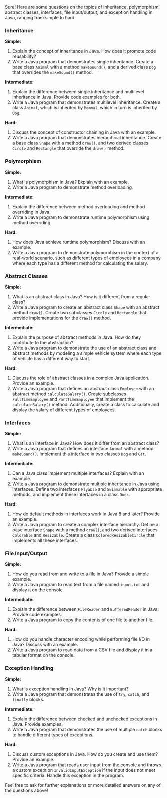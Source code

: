 Sure! Here are some questions on the topics of inheritance, polymorphism, abstract classes, interfaces, file input/output, and exception handling in Java, ranging from simple to hard:

### Inheritance

**Simple:**
1. Explain the concept of inheritance in Java. How does it promote code reusability?
2. Write a Java program that demonstrates single inheritance. Create a base class `Animal` with a method `makeSound()`, and a derived class `Dog` that overrides the `makeSound()` method.

**Intermediate:**
1. Explain the difference between single inheritance and multilevel inheritance in Java. Provide code examples for both.
2. Write a Java program that demonstrates multilevel inheritance. Create a class `Animal`, which is inherited by `Mammal`, which in turn is inherited by `Dog`.

**Hard:**
1. Discuss the concept of constructor chaining in Java with an example.
2. Write a Java program that demonstrates hierarchical inheritance. Create a base class `Shape` with a method `draw()`, and two derived classes `Circle` and `Rectangle` that override the `draw()` method.

### Polymorphism

**Simple:**
1. What is polymorphism in Java? Explain with an example.
2. Write a Java program to demonstrate method overloading.

**Intermediate:**
1. Explain the difference between method overloading and method overriding in Java.
2. Write a Java program to demonstrate runtime polymorphism using method overriding.

**Hard:**
1. How does Java achieve runtime polymorphism? Discuss with an example.
2. Write a Java program to demonstrate polymorphism in the context of a real-world scenario, such as different types of employees in a company where each type has a different method for calculating the salary.

### Abstract Classes

**Simple:**
1. What is an abstract class in Java? How is it different from a regular class?
2. Write a Java program to create an abstract class `Shape` with an abstract method `draw()`. Create two subclasses `Circle` and `Rectangle` that provide implementations for the `draw()` method.

**Intermediate:**
1. Explain the purpose of abstract methods in Java. How do they contribute to the abstraction?
2. Write a Java program to demonstrate the use of an abstract class and abstract methods by modeling a simple vehicle system where each type of vehicle has a different way to start.

**Hard:**
1. Discuss the role of abstract classes in a complex Java application. Provide an example.
2. Write a Java program that defines an abstract class `Employee` with an abstract method `calculateSalary()`. Create subclasses `FullTimeEmployee` and `PartTimeEmployee` that implement the `calculateSalary()` method. Additionally, create a class to calculate and display the salary of different types of employees.

### Interfaces

**Simple:**
1. What is an interface in Java? How does it differ from an abstract class?
2. Write a Java program that defines an interface `Animal` with a method `makeSound()`. Implement this interface in two classes `Dog` and `Cat`.

**Intermediate:**
1. Can a Java class implement multiple interfaces? Explain with an example.
2. Write a Java program to demonstrate multiple inheritance in Java using interfaces. Define two interfaces `Flyable` and `Swimmable` with appropriate methods, and implement these interfaces in a class `Duck`.

**Hard:**
1. How do default methods in interfaces work in Java 8 and later? Provide an example.
2. Write a Java program to create a complex interface hierarchy. Define a base interface `Shape` with a method `draw()`, and two derived interfaces `Colorable` and `Resizable`. Create a class `ColoredResizableCircle` that implements all these interfaces.

### File Input/Output

**Simple:**
1. How do you read from and write to a file in Java? Provide a simple example.
2. Write a Java program to read text from a file named `input.txt` and display it on the console.

**Intermediate:**
1. Explain the difference between `FileReader` and `BufferedReader` in Java. Provide code examples.
2. Write a Java program to copy the contents of one file to another file.

**Hard:**
1. How do you handle character encoding while performing file I/O in Java? Discuss with an example.
2. Write a Java program to read data from a CSV file and display it in a tabular format on the console.

### Exception Handling

**Simple:**
1. What is exception handling in Java? Why is it important?
2. Write a Java program that demonstrates the use of `try`, `catch`, and `finally` blocks.

**Intermediate:**
1. Explain the difference between checked and unchecked exceptions in Java. Provide examples.
2. Write a Java program that demonstrates the use of multiple `catch` blocks to handle different types of exceptions.

**Hard:**
1. Discuss custom exceptions in Java. How do you create and use them? Provide an example.
2. Write a Java program that reads user input from the console and throws a custom exception `InvalidInputException` if the input does not meet specific criteria. Handle this exception in the program.

Feel free to ask for further explanations or more detailed answers on any of the questions above!